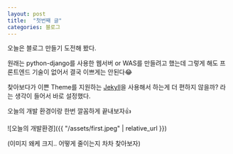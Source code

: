 ```yaml
---
layout: post
title:  "첫번째 글"
categories: 블로그 
---
```


오늘은 블로그 만들기 도전해 봤다.

원래는 python-django를 사용한 웹서버 or WAS를 만들려고 했는데 그렇게 해도 프론트엔드 기술이 없어서 결국 이쁘게는 안된다😂

찾아보다가 이쁜 Theme를 지원하는 [Jekyll](https://jekyllrb.com/)을 사용해서 하는게 더 편하지 않을까? 라는 생각이 들어서 바로 설정했다.

오늘의 개발 환경이랑 한번 깔꼼하게 끝내보자👍

![오늘의 개발환경]({{ "/assets/first.jpeg" | relative_url }})

(이미지 왜케 크지.. 어떻게 줄이는지 차차 찾아보자)
